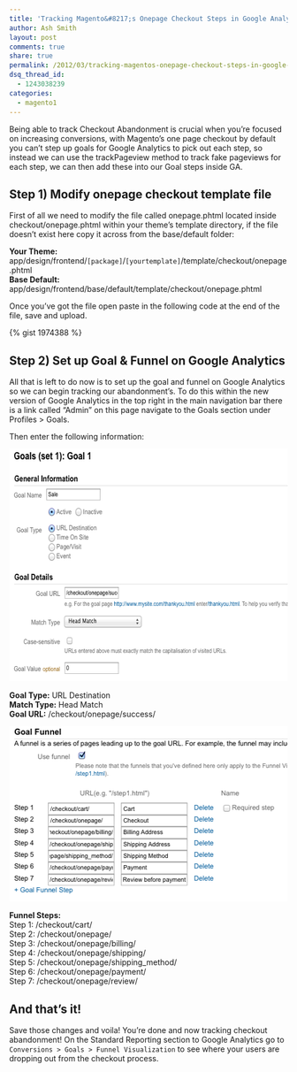 ```yaml
---
title: 'Tracking Magento&#8217;s Onepage Checkout Steps in Google Analytics'
author: Ash Smith
layout: post
comments: true
share: true
permalink: /2012/03/tracking-magentos-onepage-checkout-steps-in-google-analytics/
dsq_thread_id:
  - 1243038239
categories:
  - magento1
---
```

Being able to track Checkout Abandonment is crucial when you&#8217;re focused on increasing conversions, with Magento&#8217;s one page checkout by default you can&#8217;t step up goals for Google Analytics to pick out each step, so instead we can use the trackPageview method to track fake pageviews for each step, we can then add these into our Goal steps inside GA.

## Step 1) Modify onepage checkout template file

First of all we need to modify the file called onepage.phtml located inside checkout/onepage.phtml within your theme&#8217;s template directory, if the file doesn&#8217;t exist here copy it across from the base/default folder:

**Your Theme:**  
app/design/frontend/`[package]`/`[yourtemplate]`/template/checkout/onepage.phtml  
**Base Default:**  
app/design/frontend/base/default/template/checkout/onepage.phtml

Once you&#8217;ve got the file open paste in the following code at the end of the file, save and upload.

{% gist 1974388 %}

## Step 2) Set up Goal & Funnel on Google Analytics

All that is left to do now is to set up the goal and funnel on Google Analytics so we can begin tracking our abandonment&#8217;s. To do this within the new version of Google Analytics in the top right in the main navigation bar there is a link called &#8220;Admin&#8221; on this page navigate to the Goals section under Profiles > Goals.

Then enter the following information:  

<img src="/images/uploads/2012/03/Screen-Shot-2012-03-04-at-18.50.12.png" alt="Google Analytics Goal Setup" width="623" height="420" class="size-full wp-image-53" />

**Goal Type:** URL Destination  
**Match Type:** Head Match  
**Goal URL:** /checkout/onepage/success/


<img class="size-full wp-image-14" alt="Example of goal funnel setup" src="/images/uploads/2012/12/Screen-Shot-2012-03-04-at-18.48.59.png" width="511" height="316" />

**Funnel Steps:**  
Step 1: /checkout/cart/  
Step 2: /checkout/onepage/  
Step 3: /checkout/onepage/billing/  
Step 4: /checkout/onepage/shipping/  
Step 5: /checkout/onepage/shipping_method/  
Step 6: /checkout/onepage/payment/  
Step 7: /checkout/onepage/review/

## And that&#8217;s it!

Save those changes and voila! You&#8217;re done and now tracking checkout abandonment! On the Standard Reporting section to Google Analytics go to `Conversions > Goals > Funnel Visualization` to see where your users are dropping out from the checkout process.
